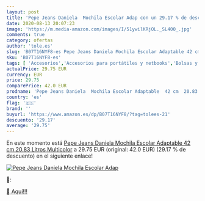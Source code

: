 ```yaml
---
layout: post
title: 'Pepe Jeans Daniela  Mochila Escolar Adap con un 29.17 % de descuento'
date: 2020-08-13 20:07:23
image: 'https://m.media-amazon.com/images/I/51ywilKRjOL._SL400_.jpg'
comments: true
category: ofertas
author: 'tole.es'
slug: 'B07T16NYF8-es Pepe Jeans Daniela Mochila Escolar Adaptable 42 cm 20.83...'
sku: 'B07T16NYF8-es'
tags: [ 'Accesorios','Accesorios para portátiles y netbooks','Bolsas y fundas para portátiles y netbooks','Bolígrafos, lápices y útiles de escritura','Fundas blandas para portátiles y netbooks','Informática','Oficina y papelería','Rotuladores permanentes','Rotuladores y subrayadores','escolar','mochila', ]
actualPrice: 29.75 EUR
currency: EUR
price: 29.75
comparePrice: 42.0 EUR
prodname: 'Pepe Jeans Daniela  Mochila Escolar Adaptable  42 cm  20.83 Litros  Multicolor'
country: 'es'
flag: '🇪🇸'
brand: ''
buyurl: 'https://www.amazon.es/dp/B07T16NYF8/?tag=tolees-21'
descuento: '29.17'
average: '29.75'
---
```


En este momento está [Pepe Jeans Daniela  Mochila Escolar Adaptable  42 cm  20.83 Litros  Multicolor](https://www.amazon.es/dp/B07T16NYF8/?tag=tolees-21) a 29.75 EUR (original: 42.0 EUR) (29.17 %  de descuento) en el siguiente enlace!

[![Pepe Jeans Daniela  Mochila Escolar Adap](https://m.media-amazon.com/images/I/51ywilKRjOL._SL400_.jpg)](https://www.amazon.es/dp/B07T16NYF8/?tag=tolees-21)

🔎:


[🛒 Aquí!!!](https://www.amazon.es/dp/B07T16NYF8/?tag=tolees-21)
